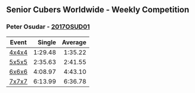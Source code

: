 ## Senior Cubers Worldwide - Weekly Competition
### Peter Osudar - [2017OSUD01](https://www.worldcubeassociation.org/persons/2017OSUD01)

| Event | Single | Average |
| -- | --: | --: |
| [4x4x4](peter_osudar/444.md) | 1:29.48 | 1:35.22 |
| [5x5x5](peter_osudar/555.md) | 2:35.63 | 2:41.55 |
| [6x6x6](peter_osudar/666.md) | 4:08.97 | 4:43.10 |
| [7x7x7](peter_osudar/777.md) | 6:13.99 | 6:36.78 |

<!-- Global site tag (gtag.js) - Google Analytics -->
<script async src="https://www.googletagmanager.com/gtag/js?id=UA-86348435-3"></script>
<script>window.dataLayer = window.dataLayer || []; function gtag() {dataLayer.push(arguments);} gtag('js', new Date()); gtag('config', 'UA-86348435-3');</script>
